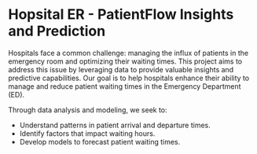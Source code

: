 # Hopsital ER - PatientFlow Insights and Prediction
Hospitals face a common challenge: managing the influx of patients in the emergency room and optimizing their waiting times. This project aims to address this issue by leveraging data to provide valuable insights and predictive capabilities. Our goal is to help hospitals enhance their ability to manage and reduce patient waiting times in the Emergency Department (ED).

Through data analysis and modeling, we seek to:

- Understand patterns in patient arrival and departure times.
- Identify factors that impact waiting hours.
- Develop models to forecast patient waiting times.
